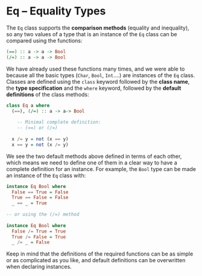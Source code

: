 # Eq – Equality Types

The `Eq` class supports the **comparison methods** (equality and inequality), so any two values of a type that is an instance of the `Eq` class can be compared using the functions:

```haskell
(==) :: a -> a -> Bool
(/=) :: a -> a -> Bool
```

We have already used these functions many times, and we were able to because all the basic types (`Char`, `Bool`, `Int`....) are instances of the `Eq` class. Classes are defined using the `class` keyword followed by the **class name**, the **type specification** and the `where` keyword, followed by the **default definitions** of the class methods:

```haskell
class Eq a where
  (==), (/=) :: a -> a-> Bool
  
    -- Minimal complete definition:
    -- (==) or (/=)
    
  x /= y = not (x == y)
  x == y = not (x /= y)
```

We see the two default methods above defined in terms of each other, which means we need to define one of them in a clear way to have a complete definition for an instance. For example, the `Bool` type can be made an instance of the `Eq` class with:

```haskell
instance Eq Bool where
  False == True = False
  True == False = False
  _ == _ = True
  
-- or using the (/=) method
    
instance Eq Bool where
  False /= True = True
  True /= False = True
  _ /= _ = False
```

Keep in mind that the definitions of the required functions can be as simple or as complicated as you like, and default definitions can be overwritten when declaring instances.

